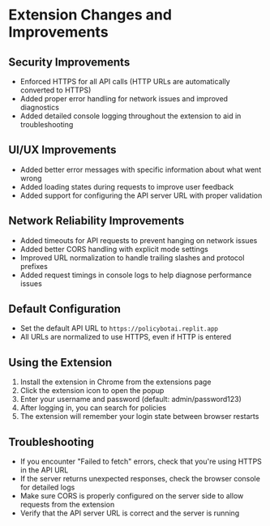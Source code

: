 # Extension Changes and Improvements

## Security Improvements
- Enforced HTTPS for all API calls (HTTP URLs are automatically converted to HTTPS)
- Added proper error handling for network issues and improved diagnostics
- Added detailed console logging throughout the extension to aid in troubleshooting

## UI/UX Improvements
- Added better error messages with specific information about what went wrong
- Added loading states during requests to improve user feedback
- Added support for configuring the API server URL with proper validation

## Network Reliability Improvements
- Added timeouts for API requests to prevent hanging on network issues
- Added better CORS handling with explicit mode settings
- Improved URL normalization to handle trailing slashes and protocol prefixes
- Added request timings in console logs to help diagnose performance issues

## Default Configuration
- Set the default API URL to `https://policybotai.replit.app`
- All URLs are normalized to use HTTPS, even if HTTP is entered

## Using the Extension
1. Install the extension in Chrome from the extensions page
2. Click the extension icon to open the popup
3. Enter your username and password (default: admin/password123)
4. After logging in, you can search for policies
5. The extension will remember your login state between browser restarts

## Troubleshooting
- If you encounter "Failed to fetch" errors, check that you're using HTTPS in the API URL
- If the server returns unexpected responses, check the browser console for detailed logs
- Make sure CORS is properly configured on the server side to allow requests from the extension
- Verify that the API server URL is correct and the server is running